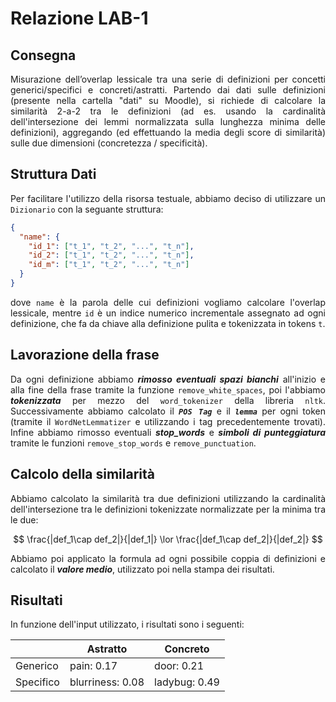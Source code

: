 # Relazione LAB-1

<style>
    body{
        text-align: justify;
    }
</style>

## Consegna
Misurazione dell’overlap lessicale tra una serie di definizioni per concetti generici/specifici e concreti/astratti. Partendo dai dati sulle definizioni (presente nella cartella "dati" su Moodle), si richiede di calcolare la similarità 2-a-2 tra le definizioni (ad es. usando la cardinalità dell'intersezione dei lemmi normalizzata sulla lunghezza minima delle definizioni), aggregando (ed effettuando la media degli score di similarità) sulle due dimensioni (concretezza / specificità). 

## Struttura Dati
Per facilitare l'utilizzo della risorsa testuale, abbiamo deciso di utilizzare un `Dizionario` con la seguante struttura:
```json
{
  "name": {
    "id_1": ["t_1", "t_2", "...", "t_n"],
    "id_2": ["t_1", "t_2", "...", "t_n"],
    "id_m": ["t_1", "t_2", "...", "t_n"]
  }
}
```
dove `name` è la parola delle cui definizioni vogliamo calcolare l'overlap lessicale, mentre `id` è un indice numerico incrementale assegnato ad ogni definizione, che fa da chiave alla definizione pulita e tokenizzata in tokens `t`.

## Lavorazione della frase
Da ogni definizione abbiamo ***rimosso eventuali spazi bianchi*** all'inizio e alla fine della frase tramite la funzione `remove_white_spaces`, poi l'abbiamo ***tokenizzata*** per mezzo del `word_tokenizer` della libreria `nltk`. Successivamente abbiamo calcolato il ***`POS Tag`*** e il ***`lemma`*** per ogni token (tramite il `WordNetLemmatizer` e utilizzando i tag precedentemente trovati). Infine abbiamo rimosso eventuali ***stop_words*** e ***simboli di punteggiatura*** tramite le funzioni `remove_stop_words` e `remove_punctuation`.

## Calcolo della similarità
Abbiamo calcolato la similarità tra due definizioni utilizzando la cardinalità dell'intersezione tra le definizioni tokenizzate normalizzate per la minima tra le due:

$$
\frac{|def_1\cap def_2|}{|def_1|} \lor \frac{|def_1\cap def_2|}{|def_2|}
$$

Abbiamo poi applicato la formula ad ogni possibile coppia di definizioni e calcolato il ***valore medio***, utilizzato poi nella stampa dei risultati.

## Risultati
In funzione dell'input utilizzato, i risultati sono i seguenti:

<center>

|      | Astratto      | Concreto  |
|------|---------------|-----------|
| Generico  | pain: 0.17    | door: 0.21  |
| Specifico | blurriness: 0.08 | ladybug: 0.49 |

</center>
